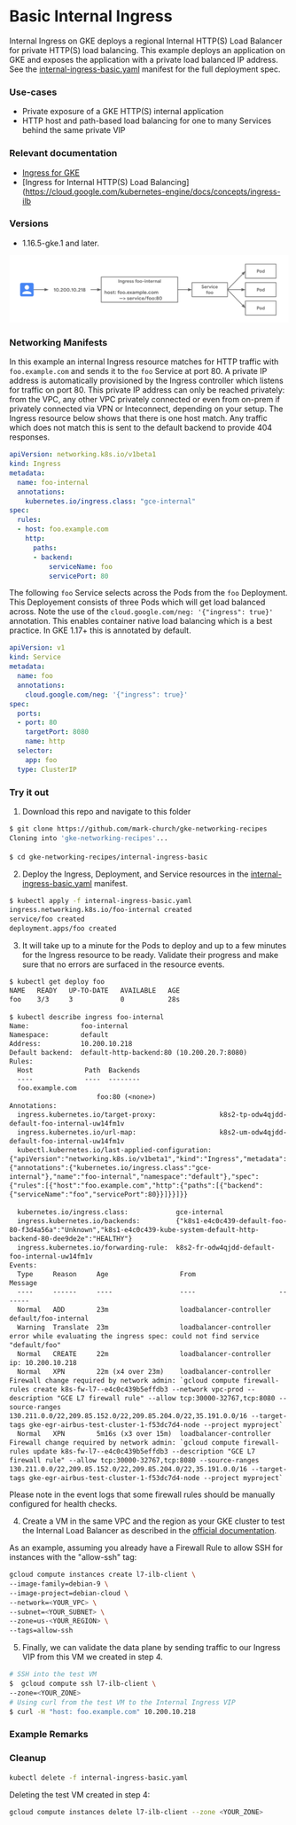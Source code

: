 # Basic Internal Ingress

Internal Ingress on GKE deploys a regional Internal HTTP(S) Load Balancer for private HTTP(S) load balancing. This example deploys an application on GKE and exposes the application with a private load balanced IP address. See the [internal-ingress-basic.yaml](internal-ingress-basic.yaml) manifest for the full deployment spec.

### Use-cases

- Private exposure of a GKE HTTP(S) internal application
- HTTP host and path-based load balancing for one to many Services behind the same private VIP

### Relevant documentation

- [Ingress for GKE](https://cloud.google.com/kubernetes-engine/docs/concepts/ingress)
- [Ingress for Internal HTTP(S) Load Balancing](https://cloud.google.com/kubernetes-engine/docs/concepts/ingress-ilb

### Versions

- 1.16.5-gke.1 and later.


![basic internal ingress](../../images/internal-ingress-basic.png)

### Networking Manifests

In this example an internal Ingress resource matches for HTTP traffic with `foo.example.com` and sends it to the `foo` Service at port 80. A private IP address is automatically provisioned by the Ingress controller which listens for traffic on port 80. This private IP address can only be reached privately: from the VPC, any other VPC privately connected or even from on-prem if privately connected via VPN or Inteconnect, depending on your setup. The Ingress resource below shows that there is one host match. Any traffic which does not match this is sent to the default backend to provide 404 responses. 


```yaml
apiVersion: networking.k8s.io/v1beta1
kind: Ingress
metadata:
  name: foo-internal
  annotations:
    kubernetes.io/ingress.class: "gce-internal"
spec:
  rules:
  - host: foo.example.com
    http:
      paths:
      - backend:
          serviceName: foo
          servicePort: 80
```

The following `foo` Service selects across the Pods from the `foo` Deployment. This Deployement consists of three Pods which will get load balanced across. Note the use of the `cloud.google.com/neg: '{"ingress": true}'` annotation. This enables container native load balancing which is a best practice. In GKE 1.17+ this is annotated by default.

```yaml
apiVersion: v1
kind: Service
metadata:
  name: foo
  annotations:
    cloud.google.com/neg: '{"ingress": true}'
spec:
  ports:
  - port: 80
    targetPort: 8080
    name: http 
  selector:
    app: foo
  type: ClusterIP
```

### Try it out

1. Download this repo and navigate to this folder

```sh
$ git clone https://github.com/mark-church/gke-networking-recipes
Cloning into 'gke-networking-recipes'...

$ cd gke-networking-recipes/internal-ingress-basic
```

2. Deploy the Ingress, Deployment, and Service resources in the [internal-ingress-basic.yaml](internal-ingress-basic.yaml) manifest.

```sh
$ kubectl apply -f internal-ingress-basic.yaml
ingress.networking.k8s.io/foo-internal created
service/foo created
deployment.apps/foo created

```


3. It will take up to a minute for the Pods to deploy and up to a few minutes for the Ingress resource to be ready. Validate their progress and make sure that no errors are surfaced in the resource events.


```
$ kubectl get deploy foo
NAME   READY   UP-TO-DATE   AVAILABLE   AGE
foo    3/3     3            0           28s

$ kubectl describe ingress foo-internal
Name:             foo-internal
Namespace:        default
Address:          10.200.10.218
Default backend:  default-http-backend:80 (10.200.20.7:8080)
Rules:
  Host             Path  Backends
  ----             ----  --------
  foo.example.com  
                      foo:80 (<none>)
Annotations:
  ingress.kubernetes.io/target-proxy:                k8s2-tp-odw4qjdd-default-foo-internal-uw14fm1v
  ingress.kubernetes.io/url-map:                     k8s2-um-odw4qjdd-default-foo-internal-uw14fm1v
  kubectl.kubernetes.io/last-applied-configuration:  {"apiVersion":"networking.k8s.io/v1beta1","kind":"Ingress","metadata":{"annotations":{"kubernetes.io/ingress.class":"gce-internal"},"name":"foo-internal","namespace":"default"},"spec":{"rules":[{"host":"foo.example.com","http":{"paths":[{"backend":{"serviceName":"foo","servicePort":80}}]}}]}}

  kubernetes.io/ingress.class:            gce-internal
  ingress.kubernetes.io/backends:         {"k8s1-e4c0c439-default-foo-80-f3d4a56a":"Unknown","k8s1-e4c0c439-kube-system-default-http-backend-80-dee9de2e":"HEALTHY"}
  ingress.kubernetes.io/forwarding-rule:  k8s2-fr-odw4qjdd-default-foo-internal-uw14fm1v
Events:
  Type     Reason     Age                  From                     Message
  ----     ------     ----                 ----                     -------
  Normal   ADD        23m                  loadbalancer-controller  default/foo-internal
  Warning  Translate  23m                  loadbalancer-controller  error while evaluating the ingress spec: could not find service "default/foo"
  Normal   CREATE     22m                  loadbalancer-controller  ip: 10.200.10.218
  Normal   XPN        22m (x4 over 23m)    loadbalancer-controller  Firewall change required by network admin: `gcloud compute firewall-rules create k8s-fw-l7--e4c0c439b5effdb3 --network vpc-prod --description "GCE L7 firewall rule" --allow tcp:30000-32767,tcp:8080 --source-ranges 130.211.0.0/22,209.85.152.0/22,209.85.204.0/22,35.191.0.0/16 --target-tags gke-egr-airbus-test-cluster-1-f53dc7d4-node --project myproject`
  Normal   XPN        5m16s (x3 over 15m)  loadbalancer-controller  Firewall change required by network admin: `gcloud compute firewall-rules update k8s-fw-l7--e4c0c439b5effdb3 --description "GCE L7 firewall rule" --allow tcp:30000-32767,tcp:8080 --source-ranges 130.211.0.0/22,209.85.152.0/22,209.85.204.0/22,35.191.0.0/16 --target-tags gke-egr-airbus-test-cluster-1-f53dc7d4-node --project myproject`
```

Please note in the event logs that some firewall rules should be manually configured for health checks.

4. Create a VM in the same VPC and the region as your GKE cluster to test the Internal Load Balancer as described in the [official documentation](https://cloud.google.com/kubernetes-engine/docs/how-to/internal-load-balance-ingress#step_5_validate_successful_ingress_deployment).

As an example, assuming you already have a Firewall Rule to allow SSH for instances with the "allow-ssh" tag:

```sh
gcloud compute instances create l7-ilb-client \
--image-family=debian-9 \
--image-project=debian-cloud \
--network=<YOUR_VPC> \
--subnet=<YOUR_SUBNET> \
--zone=us-<YOUR_REGION> \
--tags=allow-ssh
```

5. Finally, we can validate the data plane by sending traffic to our Ingress VIP from this VM we created in step 4.

```sh
# SSH into the test VM
$  gcloud compute ssh l7-ilb-client \
--zone=<YOUR_ZONE>
# Using curl from the test VM to the Internal Ingress VIP
$ curl -H "host: foo.example.com" 10.200.10.218

```
### Example Remarks


### Cleanup

```sh
kubectl delete -f internal-ingress-basic.yaml
```

Deleting the test VM created in step 4:

```sh
gcloud compute instances delete l7-ilb-client --zone <YOUR_ZONE>
```
